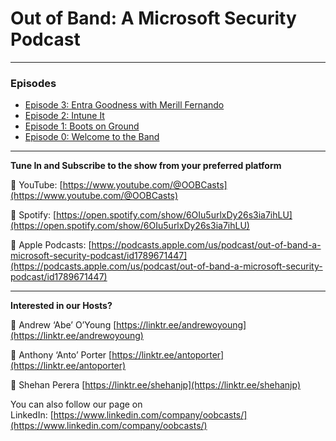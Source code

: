 # Out of Band: A Microsoft Security Podcast

---

### Episodes

- [Episode 3: Entra Goodness with Merill Fernando](episode3.md)
- [Episode 2: Intune It](episode2.md)
- [Episode 1: Boots on Ground](episode1.md)
- [Episode 0: Welcome to the Band](episode0.md)

---

**Tune In and Subscribe to the show from your preferred platform**

🔗 YouTube: [https://www.youtube.com/@OOBCasts](https://www.youtube.com/@OOBCasts) 

🔗 Spotify: [https://open.spotify.com/show/6OIu5urlxDy26s3ia7ihLU](https://open.spotify.com/show/6OIu5urlxDy26s3ia7ihLU) 

🔗 Apple Podcasts: [https://podcasts.apple.com/us/podcast/out-of-band-a-microsoft-security-podcast/id1789671447](https://podcasts.apple.com/us/podcast/out-of-band-a-microsoft-security-podcast/id1789671447)

---

**Interested in our Hosts?**

🔗 Andrew ‘Abe’ O’Young [https://linktr.ee/andrewoyoung](https://linktr.ee/andrewoyoung)

🔗 Anthony ‘Anto’ Porter [https://linktr.ee/antoporter](https://linktr.ee/antoporter)

🔗 Shehan Perera [https://linktr.ee/shehanjp](https://linktr.ee/shehanjp)

You can also follow our page on LinkedIn: [https://www.linkedin.com/company/oobcasts/](https://www.linkedin.com/company/oobcasts/)



